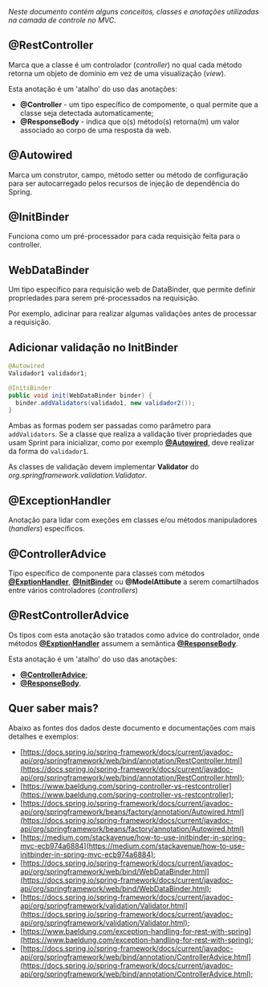 *Neste documento contém alguns conceitos, classes e anotações utilizadas na camada de controle no MVC.*

## @RestController

Marca que a classe é um controlador (*controller*) no qual cada método retorna um objeto de domínio em vez de uma visualização (*view*).

Esta anotação é um 'atalho' do uso das anotações:

- **@Controller** - um tipo específico de compomente, o qual permite que a classe seja detectada automaticamente;
<a name="responsebody"><a/>
- **@ResponseBody** - indica que o(s) método(s) retorna(m) um valor associado ao corpo de uma resposta da web.


## @Autowired

Marca um construtor, campo, método setter ou método de configuração para ser autocarregado pelos recursos de injeção de dependência do Spring.


## @InitBinder

Funciona como um pré-processador para cada requisição feita para o controller.


## WebDataBinder

Um tipo específico para requisição web de DataBinder, que permite definir propriedades para serem pré-processados na requisição.

Por exemplo, adicinar para realizar algumas validações antes de processar a requisição.


## Adicionar validação no InitBinder

```java
@Autowired
Validador1 validador1;

@InitiBinder
public void init(WebDataBinder binder) {
  binder.addValidators(validado1, new validador2());
}
```

Ambas as formas podem ser passadas como parâmetro para `addValidators`. Se a classe que realiza a validação tiver propriedades que usam Sprint para inicializar, como por exemplo **[@Autowired](#autowired)**, deve realizar da forma do `validador1`.

As classes de validação devem implementar **Validator** do *org.springframework.validation.Validator*.


## @ExceptionHandler

Anotação para lidar com exeções em classes e/ou métodos manipuladores (*handlers*) específicos.


## @ControllerAdvice

Tipo específico de componente para classes com métodos **[@ExptionHandler](#exptionhandler)**, **[@InitBinder](#initbinder)** ou **@ModelAttibute** a serem comartilhados entre vários controladores (*controllers*)


## @RestControllerAdvice

Os tipos com esta anotação são tratados como advice do controlador, onde métodos **[@ExptionHandler](#exptionhandler)** assumem a semântica **[@ResponseBody](#responsebody)**.

Esta anotação é um 'atalho' do uso das anotações:

- **[@ControllerAdvice](#controlleradvice)**;
- **[@ResponseBody](#responsebody)**.


## Quer saber mais?

Abaixo as fontes dos dados deste documento e documentações com mais detalhes e exemplos:

- [https://docs.spring.io/spring-framework/docs/current/javadoc-api/org/springframework/web/bind/annotation/RestController.html](https://docs.spring.io/spring-framework/docs/current/javadoc-api/org/springframework/web/bind/annotation/RestController.html);
- [https://www.baeldung.com/spring-controller-vs-restcontroller](https://www.baeldung.com/spring-controller-vs-restcontroller);
- [https://docs.spring.io/spring-framework/docs/current/javadoc-api/org/springframework/beans/factory/annotation/Autowired.html](https://docs.spring.io/spring-framework/docs/current/javadoc-api/org/springframework/beans/factory/annotation/Autowired.html)
- [https://medium.com/stackavenue/how-to-use-initbinder-in-spring-mvc-ecb974a6884](https://medium.com/stackavenue/how-to-use-initbinder-in-spring-mvc-ecb974a6884);
- [https://docs.spring.io/spring-framework/docs/current/javadoc-api/org/springframework/web/bind/WebDataBinder.html](https://docs.spring.io/spring-framework/docs/current/javadoc-api/org/springframework/web/bind/WebDataBinder.html);
- [https://docs.spring.io/spring-framework/docs/current/javadoc-api/org/springframework/validation/Validator.html](https://docs.spring.io/spring-framework/docs/current/javadoc-api/org/springframework/validation/Validator.html);
- [https://www.baeldung.com/exception-handling-for-rest-with-spring](https://www.baeldung.com/exception-handling-for-rest-with-spring);
- [https://docs.spring.io/spring-framework/docs/current/javadoc-api/org/springframework/web/bind/annotation/ControllerAdvice.html](https://docs.spring.io/spring-framework/docs/current/javadoc-api/org/springframework/web/bind/annotation/ControllerAdvice.html);
